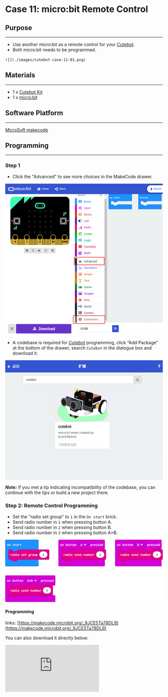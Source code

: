# Case 11: micro:bit Remote Control

## Purpose
---
- Use another micro:bit as a remote control for your [Cutebot](https://www.elecfreaks.com/micro-bit-smart-cutebot.html).
- Both micro:bit needs to be programmed.

``![](./images/cutebot-case-11-01.png)``

## Materials
---
- 1 x [Cutebot Kit](https://www.elecfreaks.com/micro-bit-smart-cutebot.html)
- 1 x [micro:bit](https://www.elecfreaks.com/microbit_edu.html)

## Software Platform
---

[MicroSoft makecode](https://makecode.microbit.org/#)

## Programming
---

### Step 1

- Click the "Advanced" to see more choices in the MakeCode drawer.

![](./images/cutebot-pk-1.png)

- A codebase is required for [Cutebot](https://www.elecfreaks.com/micro-bit-smart-cutebot.html) programming, click “Add Package” at the bottom of the drawer, search `Cutebot` in the dialogue box and download it.

![](./images/cutebot-pk-11.png)

***Note:*** If you met a tip indicating incompatibility of the codebase, you can continue with the tips or build a new project there.

### Step 2: Remote Control Programming

- Set the "radio set group" to `1` in the `On start` brick.
-  Send radio number in `1` when pressing button A.
- Send radio number in `2` when pressing button B.
- Send radio number in `3` when pressing button A+B.

![](./images/case_11_01.png)

#### Programming

links: [https://makecode.microbit.org/_9JCE5Ta78DL9](https://makecode.microbit.org/_9JCE5Ta78DL9)

You can also download it directly below:

<div
    style={{
        position: 'relative',
        paddingBottom: '60%',
        overflow: 'hidden',
    }}
>
    <iframe
        src="https://makecode.microbit.org/_9JCE5Ta78DL9"
        frameborder="0"
        sandbox="allow-popups allow-forms allow-scripts allow-same-origin"
        style={{
            position: 'absolute',
            width: '100%',
            height: '100%',
        }}
    />
</div>

### Step 3: [Cutebot](https://www.elecfreaks.com/micro-bit-smart-cutebot.html) Programming

- Drag "show icon" brick into the `On start` brick and set the "radio set group" to `1`. Items must be the same with the remote control for the correct match.
- Drag three "if" bricks into the `on radio received` brick and judge if the received number is `1`,  `2` or `3`.
- When the received number is `1`, turn left.
- When the received number is `2`, turn right.
- When the received number is `3`, go straight.

![](./images/case_11_02.png)

#### Programming

Links: [https://makecode.microbit.org/_eTEdPEKvRHEa](https://makecode.microbit.org/_eTEdPEKvRHEa)

You can also download it directly below:

<div
    style={{
        position: 'relative',
        paddingBottom: '60%',
        overflow: 'hidden',
    }}
>
    <iframe
        src="https://makecode.microbit.org/_eTEdPEKvRHEa"
        frameborder="0"
        sandbox="allow-popups allow-forms allow-scripts allow-same-origin"
        style={{
            position: 'absolute',
            width: '100%',
            height: '100%',
        }}
    />
</div>

## Result
---
- When button A+B being pressed on the remote control, the [Cutebot](https://www.elecfreaks.com/micro-bit-smart-cutebot.html) goes straight.
- When button A being pressed on the remote control, the [Cutebot](https://www.elecfreaks.com/micro-bit-smart-cutebot.html) turns left.
- When button B being pressed on the remote control, the [Cutebot](https://www.elecfreaks.com/micro-bit-smart-cutebot.html) turns right.

![](./images/cutebot-case-11.gif)

## Exploration
---

## FAQ
---

## Relevant Files
---

